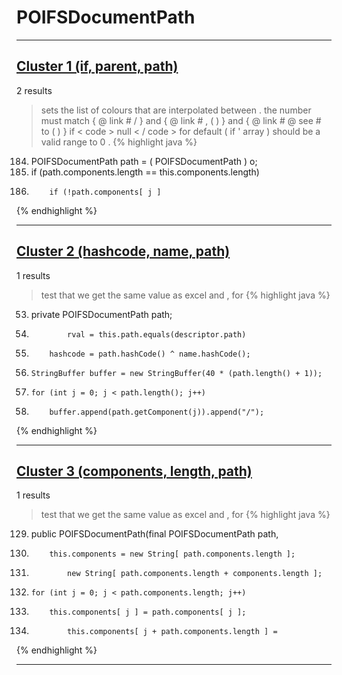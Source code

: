 # POIFSDocumentPath

***

## [Cluster 1 (if, parent, path)](./1)
2 results
> sets the list of colours that are interpolated between . the number must match { @ link # / } and { @ link # , ( ) } and { @ link # @ see # to ( ) } if < code > null < / code > for default ( if ' array ) should be a valid range to 0 . 
{% highlight java %}
184. POIFSDocumentPath path = ( POIFSDocumentPath ) o;
186. if (path.components.length == this.components.length)
191.         if (!path.components[ j ]
{% endhighlight %}

***

## [Cluster 2 (hashcode, name, path)](./2)
1 results
> test that we get the same value as excel and , for 
{% highlight java %}
53. private POIFSDocumentPath path;
105.             rval = this.path.equals(descriptor.path)
122.         hashcode = path.hashCode() ^ name.hashCode();
129.     StringBuffer buffer = new StringBuffer(40 * (path.length() + 1));
131.     for (int j = 0; j < path.length(); j++)
133.         buffer.append(path.getComponent(j)).append("/");
{% endhighlight %}

***

## [Cluster 3 (components, length, path)](./3)
1 results
> test that we get the same value as excel and , for 
{% highlight java %}
129. public POIFSDocumentPath(final POIFSDocumentPath path,
135.         this.components = new String[ path.components.length ];
140.             new String[ path.components.length + components.length ];
142.     for (int j = 0; j < path.components.length; j++)
144.         this.components[ j ] = path.components[ j ];
156.             this.components[ j + path.components.length ] =
{% endhighlight %}

***

